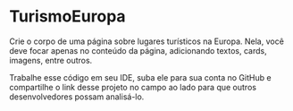 # TurismoEuropa

Crie o corpo de uma página sobre lugares turísticos na Europa. Nela, você deve focar apenas no conteúdo da página, adicionando textos, cards, imagens, entre outros. 

Trabalhe esse código em seu IDE, suba ele para sua conta no GitHub e compartilhe o link desse projeto no campo ao lado para que outros desenvolvedores possam analisá-lo.